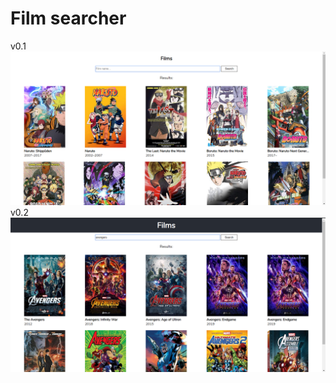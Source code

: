 # Film searcher

v0.1 
![screenshot](https://github.com/Bekzzod/Films/blob/master/media/Screenshot1.png)
v0.2
![screenshot1](https://github.com/Bekzzod/Films/blob/master/media/Screenshot2.png)
